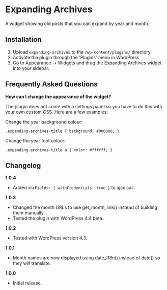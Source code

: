 # Expanding Archives

A widget showing old posts that you can expand by year and month.

## Installation

1. Upload `expanding-archives` to the `/wp-content/plugins/` directory
2. Activate the plugin through the 'Plugins' menu in WordPress
3. Go to Appearance -> Widgets and drag the Expanding Archives widget into your sidebar.

## Frequently Asked Questions

**How can I change the appearance of the widget?**

The plugin does not come with a settings panel so you have to do this with your own custom CSS. Here are a few examples:

Change the year background colour:

`.expanding-archives-title {
    background: #000000;
}`

Change the year font colour:

`.expanding-archives-title a {
    color: #ffffff;
}`

## Changelog

**1.0.4**
* Added `xhrFields: { withCredentials: true }` to ajax call.

**1.0.3**
* Changed the month URLs to use get_month_link() instead of building them manually.
* Tested the plugin with WordPress 4.4 beta.

**1.0.2**
* Tested with WordPress version 4.3.

**1.0.1**
* Month names are now displayed using date_i18n() instead of date() so they will translate.

**1.0.0**
* Initial release.